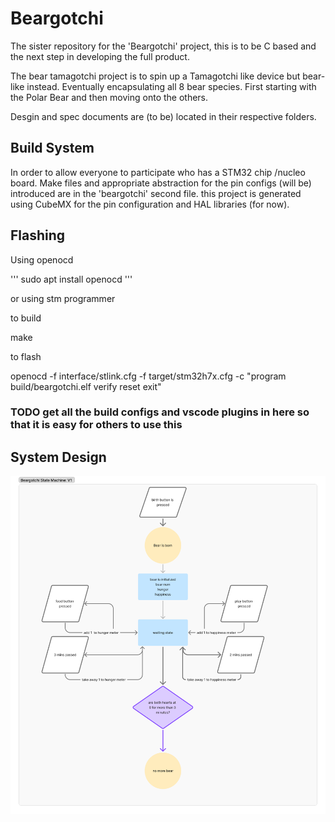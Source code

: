 # Beargotchi
The sister repository for the 'Beargotchi' project,  this is to be C based and the next step in developing the full product.

The bear tamagotchi project is to spin up a Tamagotchi like device but bear-like instead. Eventually encapsulating all 8 bear species. First starting with the Polar Bear and then moving onto the others. 

Desgin and spec documents are (to be) located in their respective folders. 

## Build System

In order to allow everyone to participate who has a STM32 chip /nucleo board. Make files and appropriate abstraction for the pin configs (will be) introduced are in the 'beargotchi' second file. this project is generated using CubeMX for the pin configuration and HAL libraries (for now). 

## Flashing

Using openocd 

'''
sudo apt install openocd
'''

or using stm programmer 

to build 

make 

to flash 

openocd -f interface/stlink.cfg -f target/stm32h7x.cfg -c "program build/beargotchi.elf verify reset exit"

### TODO get all the build configs and vscode plugins in here so that it is easy for others to use this

## System Design 

![Beargotchi V1](image.png)
